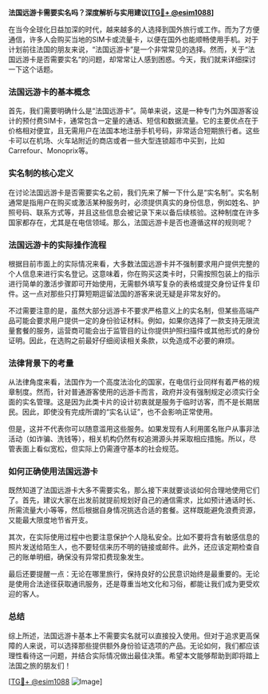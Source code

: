 **法国远游卡需要实名吗？深度解析与实用建议[[TG💪+ @esim1088](https://t.me/s/esim1088)]**

在当今全球化日益加深的时代，越来越多的人选择到国外旅行或工作。而为了方便通信，许多人会购买当地的SIM卡或流量卡，以便在国外也能顺畅使用手机。对于计划前往法国的朋友来说，“法国远游卡”是一个非常常见的选择。然而，关于“法国远游卡是否需要实名”的问题，却常常让人感到困惑。今天，我们就来详细探讨一下这个话题。

### 法国远游卡的基本概念

首先，我们需要明确什么是“法国远游卡”。简单来说，这是一种专门为外国游客设计的预付费SIM卡，通常包含一定量的通话、短信和数据流量。它的主要优点在于价格相对便宜，且无需用户在法国本地注册手机号码，非常适合短期旅行者。这些卡可以在机场、火车站附近的商店或者一些大型连锁超市中买到，比如Carrefour、Monoprix等。

### 实名制的核心定义

在讨论法国远游卡是否需要实名之前，我们先来了解一下什么是“实名制”。实名制通常是指用户在购买或激活某种服务时，必须提供真实的身份信息，例如姓名、护照号码、联系方式等，并且这些信息会被记录下来以备后续核验。这种制度在许多国家都存在，尤其是在电信领域。那么，法国远游卡是否也遵循这样的规则呢？

### 法国远游卡的实际操作流程

根据目前市面上的实际情况来看，大多数法国远游卡并不强制要求用户提供完整的个人信息来进行实名登记。这意味着，你在购买这类卡时，只需按照包装上的指示进行简单的激活步骤即可开始使用，无需额外填写复杂的表格或提交身份证件复印件。这一点对那些只打算短期逗留法国的游客来说无疑是非常友好的。

不过需要注意的是，虽然大部分远游卡不要求严格意义上的实名制，但某些高端产品可能会要求用户提供一定的身份验证材料。例如，如果你选择了一款支持无限流量套餐的服务，运营商可能会出于监管目的让你提供护照扫描件或其他形式的身份证明。因此，在选购之前最好仔细阅读相关条款，以免造成不必要的麻烦。

### 法律背景下的考量

从法律角度来看，法国作为一个高度法治化的国家，在电信行业同样有着严格的规章制度。然而，针对普通游客使用的远游卡而言，政府并没有强制规定必须实行全面的实名管理。这是因为此类卡片的设计初衷就是服务于临时访客，而不是长期居民。因此，即使没有完成所谓的“实名认证”，也不会影响正常使用。

但是，这并不代表你可以随意滥用这些服务。如果发现有人利用匿名账户从事非法活动（如诈骗、洗钱等），相关机构仍然有权追溯源头并采取相应措施。所以，尽管表面上看似宽松，但实际上仍需遵守基本的社会规范。

### 如何正确使用法国远游卡

既然知道了法国远游卡大多不需要实名，那么接下来就要谈谈如何合理地使用它们了。首先，建议大家在出发前就提前规划好自己的通信需求，比如预计通话时长、所需流量大小等等，然后根据自身情况挑选合适的套餐。这样既能避免浪费资源，又能最大限度地节省开支。

其次，在实际使用过程中也要注意保护个人隐私安全。比如不要将含有敏感信息的照片发送给陌生人，也不要轻信来历不明的链接或邮件。此外，还应该定期检查自己的账单明细，确保没有异常扣费现象发生。

最后还要提醒一点：无论在哪里旅行，保持良好的公民意识始终是最重要的。无论是使用合法途径获取通讯服务，还是尊重当地文化和习俗，都能让我们成为更受欢迎的客人。

### 总结

综上所述，法国远游卡基本上不需要实名就可以直接投入使用。但对于追求更高保障的人来说，可以选择那些提供额外身份验证选项的产品。无论如何，我们都应该理性看待这一问题，并结合实际情况做出最佳决策。希望本文能够帮助到即将踏上法国之旅的朋友们！

[[TG💪+ @esim1088](https://t.me/s/esim1088) ![Image](https://i.postimg.cc/4NQfJmqS/Snipaste-2025-05-13-00-14-12.png)]
